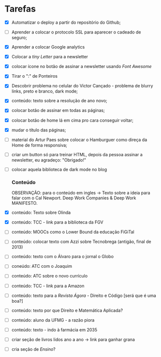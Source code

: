# Tarefas 



- [x] Automatizar o deploy a partir do repositório do Github;

- [ ] Aprender a colocar o protocolo SSL para aparecer o cadeado de seguro;

- [x] Aprender a colocar Google analytics

- [x] Colocar a _tiny Letter_ para a newsletter

- [x] colocar ícone no botão de assinar a newsletter usando *Font Awesome* 

- [x] Tirar o ":" de Ponteiros 

- [x] Descobrir problema  no celular do Victor Cançado - problema de blurry links, preto e branco, dark mode;

- [x] conteúdo: texto sobre a resolução de ano novo;

- [x] colocar botão de assinar em todas as páginas;

- [x] colocar botão de home lá em cima pro cara conseguir voltar;

- [x] mudar o título das páginas;

- [ ] material do Artur Paes sobre colocar o Hamburguer como direça da Home de forma responsiva;

- [ ] criar um button só para treinar HTML, depois da pessoa assinar a newsletter, eu agradeço: "Obrigado!"

- [ ] colocar aquela biblioteca de dark mode no blog

  

  ### Conteúdo

  OBSERVAÇÃO: para o conteúdo em ingles -> Texto sobre a ideia para falar com o Cal Newport. Deep Work Companies & Deep Work MANIFESTO.
  
- [x] conteúdo: Texto sobre Olinda

- [x] conteúdo: TCC - link para a biblioteca da FGV

- [ ] conteúdo: MOOCs como o Lower Bound da educação FiGiTal

- [ ] conteúdo: colocar texto com Azzi sobre Tecnobrega (antigão, final de 2013)

- [ ] conteúdo: texto com o Álvaro para o jornal o Globo

- [ ] coneúdo: ATC com o Joaquim

- [ ] conteúdo: ATC sobre o novo currículo

- [ ] conteúdo: TCC - link para a Amazon

- [ ] conteúdo: texto para a *Revista Ágora* - Direito e Código [será que é uma boa?]

- [ ] conteúdo: texto por que Direito e Matemática Aplicada?

- [ ] conteúdo:  aluno da UFMG - a razão piora

- [ ] conteúdo: texto - indo à farmácia em 2035

- [ ] criar seção de livros lidos ano a ano -> link para ganhar grana

- [ ] cria seção de *Ensino*?

  


